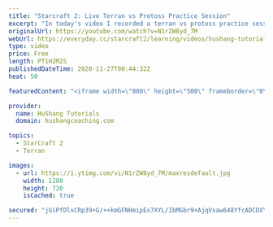 ```yaml
---
title: "Starcraft 2: Live Terran vs Protoss Practice Session"
excerpt: "In today's video I recorded a terran vs protoss practice session. This week I'm working a lot on the Terran vs Protoss matchup. Let's try and figure out this frustrating matchup :)  Coaching -------------------------------------------------------------------------- Website: https://www.hushangcoaching.com"
originalUrl: https://youtube.com/watch?v=N1rZW8yd_7M
webUrl: https://everyday.cc/starcraft2/learning/videos/hushang-tutorials-starcraft-2-live-terran-vs-protoss-practice-session/
type: video
price: Free
length: PT1H2M2S
publishedDateTime: 2020-11-27T00:44:32Z
heat: 50

featuredContent: "<iframe width=\"800\" height=\"500\" frameborder=\"0\" src=\"https://www.youtube.com/embed/N1rZW8yd_7M\" allow=\"accelerometer; autoplay; encrypted-media; gyroscope; picture-in-picture\" allowfullscreen></iframe>"

provider:
  name: HuShang Tutorials
  domain: hushangcoaching.com

topics:
  - StarCraft 2
  - Terran

images:
  - url: https://i.ytimg.com/vi/N1rZW8yd_7M/maxresdefault.jpg
    width: 1280
    height: 720
    isCached: true

secured: "jGiPfDlxCRp39+G/++kmGFNHmipEx7XYL/IbMGbr9+AjqVsaw648YfcADCDXYGZV4Kmw2jVRWGhIvPra4CYBVg6CLltccvUvTBNPF28BEGAkKrE9KDyEiaMAg6utLcicLSKyNOCKBuFCH0y1VGhnj+O3xq2qEMrAgsvbld2XO481z1GDDthH1TXM6X8z2v7N3rZCgysH5zXoHk4W0JuQkjQp8B+p1R/1YtzxdeXmf/jWjV3QkkYwgW27PxPvOmGfv7qGNJ0ersYFUl3XiorflZVlwwqe9au1lYQ/04vH5WHHVX30qoqXJO2sg3L1AhCjDV1AVwC5qqvno4oOQTG1Vo3pc6zX/+TBLJfAzKQifXDMTqUxg5o/MXDORN+XEaZaQkM4bClF0g2snb9qC0gVJL8xp7WxbxzXIn0cKbavJ5M=;s99m19ZpUX57pD9ASC8+Iw=="
---
```


